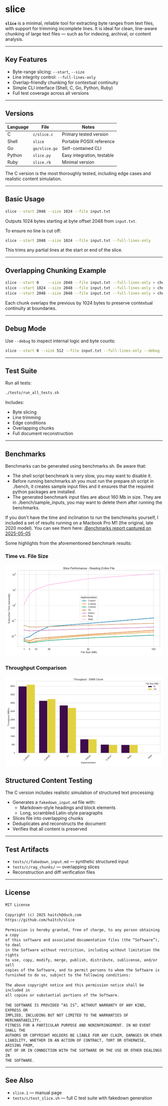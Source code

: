 # slice

**`slice`** is a minimal, reliable tool for extracting byte ranges from text files, with support for trimming incomplete lines. It is ideal for clean, line-aware chunking of large text files — such as for indexing, archival, or content analysis.

---

## Key Features

- Byte-range slicing: `--start`, `--size`
- Line integrity control: `--full-lines-only`
- Overlap-friendly chunking for contextual continuity
- Simple CLI interface (Shell, C, Go, Python, Ruby)
- Full test coverage across all versions

---

## Versions

| Language | File              | Notes                            |
|----------|-------------------|----------------------------------|
| C        | `c/slice.c`       | Primary tested version           |
| Shell    | `slice`           | Portable POSIX reference         |
| Go       | `go/slice.go`     | Self-contained CLI               |
| Python   | `slice.py`        | Easy integration, testable       |
| Ruby     | `slice.rb`        | Minimal version                  |

The C version is the most thoroughly tested, including edge cases and realistic content simulation.

---

## Basic Usage

```bash
slice --start 2048 --size 1024 --file input.txt
```

Outputs 1024 bytes starting at byte offset 2048 from `input.txt`.

To ensure no line is cut off:

```bash
slice --start 2048 --size 1024 --file input.txt --full-lines-only
```

This trims any partial lines at the start or end of the slice.

---

## Overlapping Chunking Example

```bash
slice --start 0    --size 2048 --file input.txt --full-lines-only > chunk_000.txt
slice --start 1024 --size 2048 --file input.txt --full-lines-only > chunk_001.txt
slice --start 2048 --size 2048 --file input.txt --full-lines-only > chunk_002.txt
```

Each chunk overlaps the previous by 1024 bytes to preserve contextual continuity at boundaries.

---

## Debug Mode

Use `--debug` to inspect internal logic and byte counts:

```bash
slice --start 0 --size 512 --file input.txt --full-lines-only --debug
```

---

## Test Suite

Run all tests:

```bash
./tests/run_all_tests.sh
```

Includes:
- Byte slicing
- Line trimming
- Edge conditions
- Overlapping chunks
- Full document reconstruction

---
## Benchmarks
Benchmarks can be generated using benchmarks.sh.
Be aware that:
- The shell script benchmark is very slow, you may want to disable it.
- Before running benchmarks.sh you must run the prepare.sh script in ./bench, it creates sample input files and it ensures that the required python packages are installed.
- The generated benchmark input files are about 160 Mb in size. They are in ./bench/sample_inputs,  you may want to delete them after running the benchmarks.

If you don't have the time and inclination to run the benchmarks yourself, I included a set of results running on a Macbook Pro M1 (the original, late 2020 model). You can see them here:
¡[Benchmarks report captured on 2025-05-05](https://ha1tch.github.io/slice/benchmark_report.html)


Some highlights from the aforementioned benchmark results:
### Time vs. File Size

![Time by File Size](https://raw.githubusercontent.com/ha1tch/slice/refs/heads/main/bench/results/plots/time_by_file_size.png)

### Throughput Comparison

![Throughput Comparison](https://raw.githubusercontent.com/ha1tch/slice/refs/heads/main/bench/results/plots/throughput_comparison.png)



## Structured Content Testing

The C version includes realistic simulation of structured text processing:

- Generates a `fakedown_input.md` file with:
  - Markdown-style headings and block elements
  - Long, scrambled Latin-style paragraphs
- Slices file into overlapping chunks
- Deduplicates and reconstructs the document
- Verifies that all content is preserved

---

## Test Artifacts

- `tests/c/fakedown_input.md` — synthetic structured input
- `tests/c/rag_chunks/` — overlapping slices
- Reconstruction and diff verification files

---

## License
```
MIT License

Copyright (c) 2025 haitch@duck.com
https://github.com/ha1tch/slice

Permission is hereby granted, free of charge, to any person obtaining a copy
of this software and associated documentation files (the “Software”), to deal
in the Software without restriction, including without limitation the rights
to use, copy, modify, merge, publish, distribute, sublicense, and/or sell
copies of the Software, and to permit persons to whom the Software is
furnished to do so, subject to the following conditions:

The above copyright notice and this permission notice shall be included in
all copies or substantial portions of the Software.

THE SOFTWARE IS PROVIDED “AS IS”, WITHOUT WARRANTY OF ANY KIND, EXPRESS OR
IMPLIED, INCLUDING BUT NOT LIMITED TO THE WARRANTIES OF MERCHANTABILITY,
FITNESS FOR A PARTICULAR PURPOSE AND NONINFRINGEMENT. IN NO EVENT SHALL THE
AUTHORS OR COPYRIGHT HOLDERS BE LIABLE FOR ANY CLAIM, DAMAGES OR OTHER
LIABILITY, WHETHER IN AN ACTION OF CONTRACT, TORT OR OTHERWISE, ARISING FROM,
OUT OF OR IN CONNECTION WITH THE SOFTWARE OR THE USE OR OTHER DEALINGS IN
THE SOFTWARE.
```
---

## See Also

- `slice.1` — manual page
- `tests/c/test_slice.sh` — full C test suite with fakedown generation
